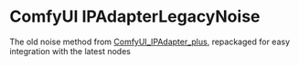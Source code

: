 # ComfyUI IPAdapterLegacyNoise
The old noise method from [ComfyUI_IPAdapter_plus](https://github.com/cubiq/ComfyUI_IPAdapter_plus), repackaged for easy integration with the latest nodes
